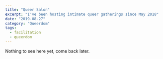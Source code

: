 ```yaml
---
title: "Queer Salon"
excerpt: "I've been hosting intimate queer gatherings since May 2018"
date: "2019-08-27"
category: "Queerdom"
tags:
  - facilitation
  - queerdom
---
```

Nothing to see here yet, come back later.